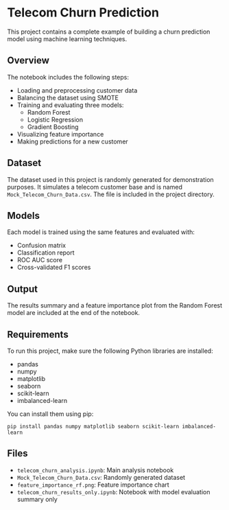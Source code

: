 # Telecom Churn Prediction

This project contains a complete example of building a churn prediction model using machine learning techniques.

## Overview

The notebook includes the following steps:
- Loading and preprocessing customer data
- Balancing the dataset using SMOTE
- Training and evaluating three models:
  - Random Forest
  - Logistic Regression
  - Gradient Boosting
- Visualizing feature importance
- Making predictions for a new customer

## Dataset

The dataset used in this project is randomly generated for demonstration purposes. It simulates a telecom customer base and is named `Mock_Telecom_Churn_Data.csv`. The file is included in the project directory.

## Models

Each model is trained using the same features and evaluated with:
- Confusion matrix
- Classification report
- ROC AUC score
- Cross-validated F1 scores

## Output

The results summary and a feature importance plot from the Random Forest model are included at the end of the notebook.

## Requirements

To run this project, make sure the following Python libraries are installed:

- pandas
- numpy
- matplotlib
- seaborn
- scikit-learn
- imbalanced-learn

You can install them using pip:

```
pip install pandas numpy matplotlib seaborn scikit-learn imbalanced-learn
```

## Files

- `telecom_churn_analysis.ipynb`: Main analysis notebook
- `Mock_Telecom_Churn_Data.csv`: Randomly generated dataset
- `feature_importance_rf.png`: Feature importance chart
- `telecom_churn_results_only.ipynb`: Notebook with model evaluation summary only

